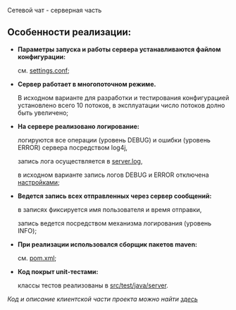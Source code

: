 Сетевой чат - серверная часть

## Особенности реализации:
- **Параметры запуска и работы сервера устанавливаются файлом конфигурации:** 
  
    см. [settings.conf](src/main/resources/settings.conf);
- **Сервер работает в многопоточном режиме.**
  
    В исходном варианте для разработки и тестирования конфигурацией установлено всего 10 потоков, в эксплуатации число потоков долно быть увеличено;
- **На сервере реализовано логирование:**
  
    логируются все операции (уровень DEBUG) и ошибки (уровень ERROR) сервера посредством log4j, 
  
    запись лога осуществляется в [server.log](log/server.log),
  
    в исходном варианте запись логов DEBUG и ERROR отключена [настройками](src/main/resources/log4j.properties);
- **Ведется запись всех отправленных через сервер сообщений:** 
  
    в записях фиксируется имя пользователя и время отправки, 
    
    запись ведется посредством механизма логирования (уровень INFO);
- **При реализации использовался сборщик пакетов maven:**
  
    см. [pom.xml](pom.xml);
- **Код покрыт unit-тестами:**
  
    классы тестов реализованы в [src/test/java/server](src/test/java/server).
  

_Код и описание клиентской части проекта можно найти [здесь](https://github.com/agapovaelyne/java-hw-ChatClient)_
